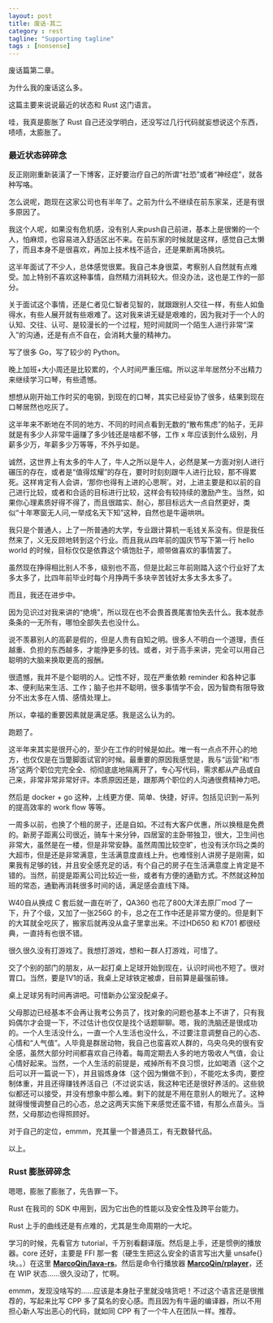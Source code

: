 ```yaml
---
layout: post
title: 废话-其二
category : rest
tagline: "Supporting tagline"
tags : [nonsense]
---
```


废话篇第二章。

为什么我的废话这么多。

这篇主要来说说最近的状态和 Rust 这门语言。

哇，我真是膨胀了 Rust 自己还没学明白，还没写过几行代码就妄想说这个东西，啧啧，太膨胀了。

### 最近状态碎碎念

反正刚刚重新装潢了一下博客，正好要治疗自己的所谓“社恐”或者“神经症”，就各种写咯。

怎么说呢，跑现在这家公司也有半年了。之前为什么不继续在前东家呆，还是有很多原因了。

我这个人呢，如果没有危机感，没有别人来push自己前进，基本上是很懒的一个人，怕麻烦，也容易进入舒适区出不来。在前东家的时候就是这样，感觉自己太懒了，而且本身不是很喜欢，再加上技术栈不适合，还是果断离场换坑。

这半年面试了不少人，总体感觉很累。我自己本身很菜，考察别人自然就有点难受。加上特别不喜欢这种事情，自然精力消耗较大。但没办法，这也是工作的一部分。

关于面试这个事情，还是仁者见仁智者见智的，就跟跟别人交往一样，有些人如鱼得水，有些人展开就有些艰难了。这对我来讲无疑是艰难的，因为我对于一个人的认知、交往、认可、是较漫长的一个过程，短时间就同一个陌生人进行非常“深入”的沟通，还是有点不自在，会消耗大量的精神力。

写了很多 Go，写了较少的 Python。

晚上加班+大小周还是比较累的，个人时间严重压缩。所以这半年居然分不出精力来继续学习口琴，有些遗憾。

想想从刚开始工作时买的电钢，到现在的口琴，其实已经妥协了很多，结果到现在口琴居然也吃灰了。

这半年来不断地在不同的地方、不同的时间点看到无数的“散布焦虑”的帖子，无非就是有多少人非常牛逼赚了多少钱还是啥都不够，工作 x 年应该到什么级别，月薪多少万，年薪多少万等等，不外乎如是。

诚然，这世界上有太多的牛人了，牛人之所以是牛人，必然是某一方面对别人进行碾压的存在，或者是“值得炫耀”的存在，要时时刻刻跟牛人进行比较，那不得累死。这样肯定有人会讲，‘那你也得有上进的心思啊’。对，上进主要是和以前的自己进行比较，或者和合适的目标进行比较，这样会有较持续的激励产生。当然，如果你心理素质好得不得了，而且很踏实、耐心，那目标远大一点自然更好，类似“十年寒窗无人问,一举成名天下知”这种，自然也是牛逼哄哄。

我只是个普通人，上了一所普通的大学，专业跟计算机一毛钱关系没有。但是我任然来了，义无反顾地转到这个行业。而且我从四年前的国庆节写下第一行 hello world 的时候，目标仅仅是依靠这个填饱肚子，顺带做喜欢的事情罢了。

虽然现在挣得相比别人不多，级别也不高，但是比起三年前刚踏入这个行业好了太多太多了，比四年前毕业时每个月挣两千多块辛苦钱好太多太多太多了。

而且，我还在进步中。

因为见识过对我来讲的“绝境”，所以现在也不会畏首畏尾害怕失去什么。我本就赤条条的一无所有，哪怕全部失去也没什么。

说不羡慕别人的高薪是假的，但是人贵有自知之明。很多人不明白一个道理，责任越重、负担的东西越多，才能挣更多的钱。或者，对于高手来讲，完全可以用自己聪明的大脑来换取更高的报酬。

很遗憾，我并不是个聪明的人。记性不好，现在严重依赖 reminder 和各种记事本、便利贴来生活、工作；脑子也并不聪明，很多事情学不会，因为智商有限导致分不出太多在人情、感情处理上。

所以，幸福的重要因素就是满足感。我是这么认为的。

跑题了。

这半年来其实是很开心的，至少在工作的时候是如此。唯一有一点点不开心的地方，也仅仅是在当蹩脚面试官的时候。最重要的原因我感觉是，我与“运营”和“市场”这两个职位完完全全、彻彻底底地隔离开了，专心写代码，需求都从产品或自己来，非常非常非常好评。本质原因还是，跟那两个职位的人沟通很费精神力吧。

然后是 docker + go 这种，上线更方便、简单、快捷，好评。包括见识到一系列的提高效率的 work flow 等等。

一周多以前，也换了个租的房子，还是自如。不过有大客户优惠，所以换租是免费的。新房子距离公司很近，骑车十来分钟，四居室的主卧带独卫，很大，卫生间也非常大，虽然是在一楼，但是非常安静。虽然周围比较空旷，也没有沃尔玛之类的大超市，但是还是非常满意，生活满意度直线上升。也难怪别人讲房子是刚需，如果我有足够的钱，并且安全感充足的话，有个自己的房子在生活满意度上肯定是不错的。当然，前提是距离公司比较近一些，或者有方便的通勤方式。不然就这种加班的常态，通勤再消耗很多时间的话，满足感会直线下降。

W40自从换成 C 套后就一直在听了，QA360 也花了800大洋去原厂mod 了一下，升了个级，又加了一张256G 的卡，总之在工作中还是非常方便的。但是剩下的大耳就全吃灰了，搬家后就再没从盒子里拿出来。不过HD650 和 K701 都很经典，一直持有也很不错。

很久很久没有打游戏了。我想打游戏，想和一群人打游戏，可惜了。

交了个别的部门的朋友，从一起打桌上足球开始到现在，认识时间也不短了。很对胃口。当然，要是1V1的话，我桌上足球铁定被虐，目前算是最强前锋。

桌上足球另有时间再讲吧。可惜新办公室没配桌子。

父母那边已经基本不会再让我考公务员了，找对象的问题也基本上不讲了，只有我妈偶尔才会提一下，不过估计也仅仅是找个话题聊聊。嗯，我的洗脑还是很成功的。一个人生活没什么，一直一个人生活也没什么，不过要注意调整自己的心态、心情和“人气值”。人毕竟是群居动物，我自己也蛮喜欢人群的，乌央乌央的很有安全感，虽然大部分时间都喜欢自己待着。每周定期去人多的地方吸收人气值，会让心情好起来。当然，一个人生活的前提是，戒掉所有不良习惯，比如喝酒（这个之后可以开一篇说一下），并且锻炼身体（这个因为懒做不到），不能吃太多肉，要控制体重，并且还得赚钱养活自己（不过说实话，我这种宅还是很好养活的。这些貌似都还可以接受，并没有想象中那么难。剩下的就是不用在意别人的眼光了。这种就得慢慢调整自己的心态，总之这两天实施下来感觉还蛮不错，有那么点苗头。当然，父母那边也得照顾好。

对于自己的定位，emmm，充其量一个普通员工，有无数替代品。

以上。

### Rust 膨胀碎碎念

嗯嗯，膨胀了膨胀了，先告罪一下。

Rust 在我司的 SDK 中用到，因为它出色的性能以及安全性及跨平台能力。

Rust 上手的曲线还是有点难的，尤其是生命周期的一大坨。

学习的时候，先看官方 tutorial，千万别看翻译版。然后是上手，还是惯例的播放器。core 还好，主要是 FFI 那一套（硬生生把这么安全的语言写出大量 unsafe{} 块。。）在这里 [**MarcoQin/lava-rs**](https://github.com/MarcoQin/lava-rs)。然后是命令行播放器 **[MarcoQin/rplayer](https://github.com/MarcoQin/rplayer)**，还在 WIP 状态……很久没动了，忙啊。

emmm，发现没啥写的……应该是本身肚子里就没啥货吧！不过这个语言还是很推荐的，写起来比写 CPP 多了莫名的安心感。而且因为有牛逼的编译器，所以不用担心新人写出恶心的代码，就如同 CPP 有了一个牛人在团队一样。推荐。
